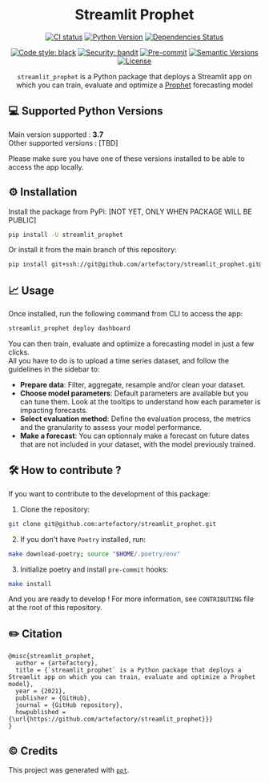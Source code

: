 <div align="center">
<h1>Streamlit Prophet</h1>

[![CI status](https://github.com/artefactory/streamlit_prophet/actions/workflows/ci.yml/badge.svg?branch%3Amain&event%3Apush)](https://github.com/artefactory/streamlit_prophet/actions/workflows/ci.yml?query=branch%3Amain)
[![Python Version](https://img.shields.io/badge/Python-3.7-informational.svg)](#supported-python-versions)
[![Dependencies Status](https://img.shields.io/badge/dependabots-active-informational.svg)](https://github.com/artefactory/streamlit_prophet}/pulls?utf8=%E2%9C%93&q=is%3Apr%20author%3Aapp%2Fdependabot)

[![Code style: black](https://img.shields.io/badge/code%20style-black-000000.svg)](https://github.com/psf/black)
[![Security: bandit](https://img.shields.io/badge/security-bandit-informational.svg)](https://github.com/PyCQA/bandit)
[![Pre-commit](https://img.shields.io/badge/pre--commit-enabled-informational?logo=pre-commit&logoColor=white)](https://github.com/artefactory/streamlit_prophet}/blob/main/.pre-commit-config.yaml)
[![Semantic Versions](https://img.shields.io/badge/%F0%9F%9A%80-semantic%20versions-informational.svg)](https://github.com/artefactory/streamlit_prophet/releases)
[![License](https://img.shields.io/badge/License-Private%20Use-informational.svg)](https://github.com/artefactory/streamlit_prophet}/blob/main/LICENSE)

`streamlit_prophet` is a Python package that deploys a Streamlit app on which you can 
train, evaluate and optimize a [Prophet](https://facebook.github.io/prophet/) forecasting model

</div>


## 💻 Supported Python Versions

<p>Main version supported : <strong>3.7</strong> <br>
Other supported versions : [TBD] </p>

Please make sure you have one of these versions installed to be able to access the app locally.


## ⚙️ Installation

Install the package from PyPi: [NOT YET, ONLY WHEN PACKAGE WILL BE PUBLIC]

```bash
pip install -U streamlit_prophet
```


Or install it from the main branch of this repository:

```bash
pip install git+ssh://git@github.com/artefactory/streamlit_prophet.git@main
```


## 📈 Usage

Once installed, run the following command from CLI to access the app:

```bash
streamlit_prophet deploy dashboard
```

<p>You can then train, evaluate and optimize a forecasting model in just a few clicks. <br>
All you have to do is to upload a time series dataset, and follow the guidelines in the sidebar to:</p>

* <strong>Prepare data</strong>: Filter, aggregate, resample and/or clean your dataset.
* <strong>Choose model parameters</strong>: Default parameters are available but you can tune them.
Look at the tooltips to understand how each parameter is impacting forecasts.
* <strong>Select evaluation method</strong>: Define the evaluation process, the metrics and the granularity to
assess your model performance.
* <strong>Make a forecast</strong>: You can optionnaly make a forecast on future dates that are not included in your dataset,
with the model previously trained.

## 🛠️ How to contribute ?

If you want to contribute to the development of this package:

1. Clone the repository:

```bash
git clone git@github.com:artefactory/streamlit_prophet.git
```

2. If you don't have `Poetry` installed, run:

```bash
make download-poetry; source "$HOME/.poetry/env"
```

3. Initialize poetry and install `pre-commit` hooks:

```bash
make install
```

And you are ready to develop ! For more information, see `CONTRIBUTING` file at the root of this repository.


## ✏️ Citation

```
@misc{streamlit_prophet,
  author = {artefactory},
  title = {`streamlit_prophet` is a Python package that deploys a Streamlit app on which you can train, evaluate and optimize a Prophet model},
  year = {2021},
  publisher = {GitHub},
  journal = {GitHub repository},
  howpublished = {\url{https://github.com/artefactory/streamlit_prophet}}}
}
```

## ©️ Credits

This project was generated with [`ppt`](https://github.com/artefactory/ppt).
